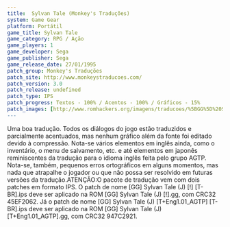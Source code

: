 ```yaml
---
title:  Sylvan Tale (Monkey's Traduções)
system: Game Gear
platform: Portátil
game_title: Sylvan Tale
game_category: RPG / Ação
game_players: 1
game_developer: Sega
game_publisher: Sega
game_release_date: 27/01/1995
patch_group: Monkey's Traduções
patch_site: http://www.monkeystraducoes.com/
patch_version: 3.0
patch_release: undefined
patch_type: IPS
patch_progress: Textos - 100% / Acentos - 100% / Gráficos - 15%
patch_images: [http://www.romhackers.org/imagens/traducoes/%5BGG%5D%20Sylvan%20Tale%20-%20Monkey's%20Tradu%C3%A7%C3%B5es%20-%201.png,http://www.romhackers.org/imagens/traducoes/%5BGG%5D%20Sylvan%20Tale%20-%20Monkey's%20Tradu%C3%A7%C3%B5es%20-%202.png,http://www.romhackers.org/imagens/traducoes/%5BGG%5D%20Sylvan%20Tale%20-%20Monkey's%20Tradu%C3%A7%C3%B5es%20-%203.png]
---
```

Uma boa tradução. Todos os diálogos do jogo estão traduzidos e parcialmente acentuados, mas nenhum gráfico além da fonte foi editado devido à compressão. Nota-se vários elementos em inglês ainda, como o inventário, o menu de salvamento, etc. e até elementos em japonês reminiscentes da tradução para o idioma inglês feita pelo grupo AGTP. Nota-se, também, pequenos erros ortográficos em alguns momentos, mas nada que atrapalhe o jogador ou que não possa ser resolvido em futuras versões da tradução.ATENÇÃO:O pacote de tradução vem com dois patches em formato IPS. O patch de nome [GG] Sylvan Tale (J) [!] [T-BR].ips deve ser aplicado na ROM [GG] Sylvan Tale (J) [!].gg, com CRC32 45EF2062. Já o patch de nome [GG] Sylvan Tale (J) [T+Eng1.01_AGTP] [T-BR].ips deve ser aplicado na ROM [GG] Sylvan Tale (J) [T+Eng1.01_AGTP].gg, com CRC32 947C2921.